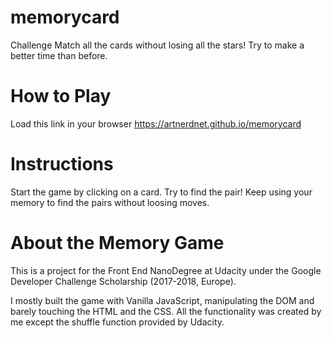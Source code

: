 # memorycard

Challenge
Match all the cards without losing all the stars! Try to make a better time than before.

# How to Play
Load this link in your browser https://artnerdnet.github.io/memorycard

# Instructions
Start the game by clicking on a card.
Try to find the pair! 
Keep using your memory to find the pairs without loosing moves.

# About the Memory Game
This is a project for the Front End NanoDegree at Udacity under the Google Developer Challenge Scholarship (2017-2018, Europe). 

I mostly built the game with Vanilla JavaScript, manipulating the DOM and barely touching the HTML and the CSS. 
All the functionality was created by me except the shuffle function provided by Udacity.
